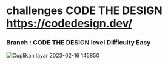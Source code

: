 # challenges CODE THE DESIGN https://codedesign.dev/

### Branch : CODE THE DESIGN level Difficulty Easy
![Cuplikan layar 2023-02-16 145850](https://user-images.githubusercontent.com/84772741/219303235-b066c302-1a24-4e30-bb4a-b90d2a73a966.png)
